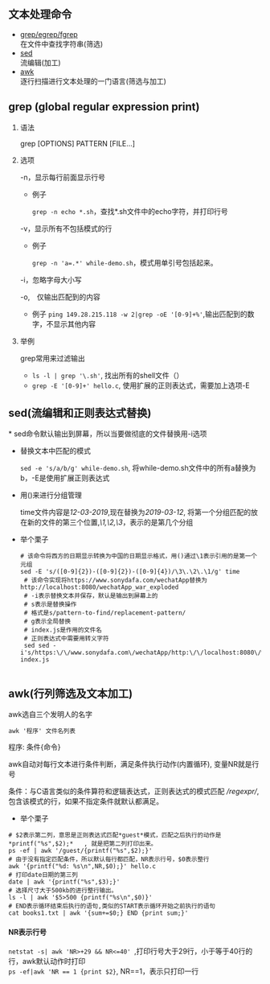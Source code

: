 ## 文本处理命令

* <a href="#grep">grep/egrep/fgrep</a>  
在文件中查找字符串(筛选)  
* <a href="#sed">sed</a>  
流编辑(加工)  
* <a href="#awk">awk</a>  
逐行扫描进行文本处理的一门语言(筛选与加工)

<h2 id="grep">grep (global regular expression print)</h2>

1. 语法

   grep [OPTIONS]  PATTERN [FILE...]

2. 选项

   -n，显示每行前面显示行号

   * 例子

     `grep -n echo *.sh`，查找*.sh文件中的echo字符，并打印行号

   -v，显示所有不包括模式的行

    * 例子

      `grep -n 'a=.*' while-demo.sh`，模式用单引号包括起来。

   -i，忽略字母大小写
   
   -o,　仅输出匹配到的内容
   * 例子
   `ping 149.28.215.118 -w 2|grep -oE '[0-9]+%'`,输出匹配到的数字，不显示其他内容

3. 举例

   grep常用来过滤输出

   * `ls -l | grep '\.sh'`, 找出所有的shell文件（）
   * `grep -E '[0-9]+' hello.c`, 使用扩展的正则表达式，需要加上选项-E

<h2 id="sed">sed(流编辑和正则表达式替换)</h2>
* sed命令默认输出到屏幕，所以当要做彻底的文件替换用-i选项

* 替换文本中匹配的模式

  `sed -e 's/a/b/g' while-demo.sh`, 将while-demo.sh文件中的所有a替换为b，-E是使用扩展正则表达式

* 用()来进行分组管理

  time文件内容是*12-03-2019*,现在替换为*2019-03-12*, 将第一个分组匹配的放在新的文件的第三个位置,*\1,\2,\3*，表示的是第几个分组

* 举个栗子

     ```shell
   # 该命令将西方的日期显示转换为中国的日期显示格式，用()通过\1表示引用的是第一个元组
     sed -E 's/([0-9]{2})-([0-9]{2})-([0-9]{4})/\3\.\2\.\1/g' time
      # 该命令实现将https://www.sonydafa.com/wechatApp替换为http://localhost:8080/wechatApp_war_exploded   
      # -i表示替换文本并保存，默认是输出到屏幕上的
      # s表示是替换操作
      # 格式是s/pattern-to-find/replacement-pattern/
      # g表示全局替换
      # index.js是作用的文件名
      # 正则表达式中需要用转义字符    
      sed sed -i's/https:\/\/www.sonydafa.com\/wechatApp/http:\/\/localhost:8080\/wechatApp_war_exploded/g' index.js
      
     ```


<h2 id="awk">awk(行列筛选及文本加工)</h2>

awk选自三个发明人的名字

`awk '程序' 文件名列表`

程序: 条件{命令}

awk自动对每行文本进行条件判断，满足条件执行动作(内置循环), 变量NR就是行号

条件：与C语言类似的条件算符和逻辑表达式，正则表达式的模式匹配 */regexpr/*, 包含该模式的行，如果不指定条件就默认都满足。

* 举个栗子

```shell
# $2表示第二列，意思是正则表达式匹配*guest*模式，匹配之后执行的动作是*printf("%s",$2);*   , 就是把第二列打印出来。
ps -ef | awk '/guest/{printf("%s",$2);}'
# 由于没有指定匹配条件，所以默认每行都匹配，NR表示行号，$0表示整行
awk '{printf("%d: %s\n",NR,$0);}' hello.c
# 打印date日期的第三列
date | awk '{printf("%s",$3);}'
# 选择尺寸大于500kb的进行整行输出。
ls -l | awk '$5>500 {printf("%s\n",$0)}'
# END表示循环结束后执行的语句,类似的START表示循环开始之前执行的语句
cat books1.txt | awk '{sum+=$0;} END {print sum;}'
```
#### NR表示行号
`netstat -s| awk 'NR>+29 && NR<=40' `,打印行号大于29行，小于等于40行的行，awk默认动作时打印  
`ps -ef|awk 'NR == 1 {print $2}`, NR==1，表示只打印一行
